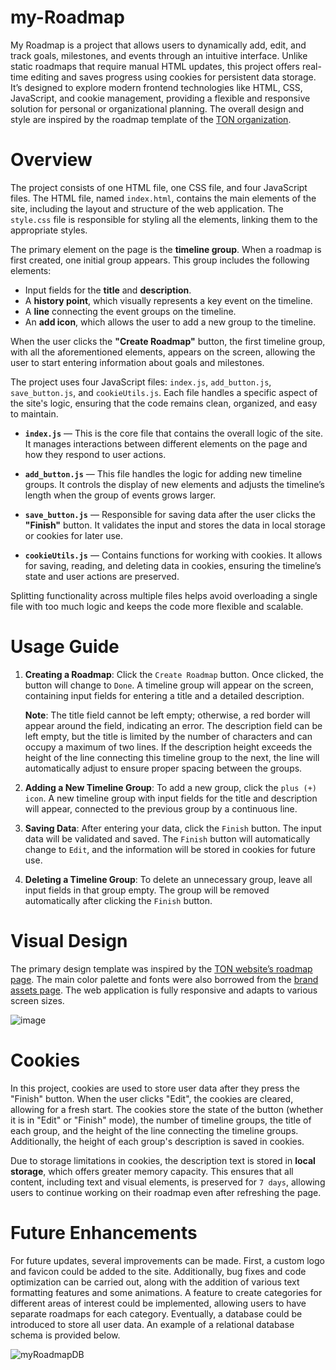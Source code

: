 # my-Roadmap

My Roadmap is a project that allows users to dynamically add, edit, and track goals, milestones, and events through an intuitive interface. Unlike static roadmaps that require manual HTML updates, this project offers real-time editing and saves progress using cookies for persistent data storage. It’s designed to explore modern frontend technologies like HTML, CSS, JavaScript, and cookie management, providing a flexible and responsive solution for personal or organizational planning. The overall design and style are inspired by the roadmap template of the [TON organization](https://ton.org/en).

# Overview
The project consists of one HTML file, one CSS file, and four JavaScript files. The HTML file, named `index.html`, contains the main elements of the site, including the layout and structure of the web application. The `style.css` file is responsible for styling all the elements, linking them to the appropriate styles.

The primary element on the page is the **timeline group**. When a roadmap is first created, one initial group appears. This group includes the following elements:

- Input fields for the **title** and **description**.
- A **history point**, which visually represents a key event on the timeline.
- A **line** connecting the event groups on the timeline.
- An **add icon**, which allows the user to add a new group to the timeline.

When the user clicks the **"Create Roadmap"** button, the first timeline group, with all the aforementioned elements, appears on the screen, allowing the user to start entering information about goals and milestones.

The project uses four JavaScript files: `index.js`, `add_button.js`, `save_button.js`, and `cookieUtils.js`. Each file handles a specific aspect of the site's logic, ensuring that the code remains clean, organized, and easy to maintain.

- **`index.js`** — This is the core file that contains the overall logic of the site. It manages interactions between different elements on the page and how they respond to user actions.

- **`add_button.js`** — This file handles the logic for adding new timeline groups. It controls the display of new elements and adjusts the timeline’s length when the group of events grows larger.

- **`save_button.js`** — Responsible for saving data after the user clicks the **"Finish"** button. It validates the input and stores the data in local storage or cookies for later use.

- **`cookieUtils.js`** — Contains functions for working with cookies. It allows for saving, reading, and deleting data in cookies, ensuring the timeline’s state and user actions are preserved.

Splitting functionality across multiple files helps avoid overloading a single file with too much logic and keeps the code more flexible and scalable.

# Usage Guide
1. **Creating a Roadmap**: 
   Click the `Create Roadmap` button. Once clicked, the button will change to `Done`. A timeline group will appear on the screen, containing input fields for entering a title and a detailed description.

   **Note**: The title field cannot be left empty; otherwise, a red border will appear around the field, indicating an error. The description field can be left empty, but the title is limited by the number of characters and can occupy a maximum of two lines. If the description height exceeds the height of the line connecting this timeline group to the next, the line will automatically adjust to ensure proper spacing between the groups.

3. **Adding a New Timeline Group**: 
   To add a new group, click the `plus (+) icon`. A new timeline group with input fields for the title and description will appear, connected to the previous group by a continuous line.

4. **Saving Data**: 
   After entering your data, click the `Finish` button. The input data will be validated and saved. The `Finish` button will automatically change to `Edit`, and the information will be stored in cookies for future use.

5. **Deleting a Timeline Group**: 
   To delete an unnecessary group, leave all input fields in that group empty. The group will be removed automatically after clicking the `Finish` button.

# Visual Design
The primary design template was inspired by the [TON website’s roadmap page](https://ton.org/en/roadmap). The main color palette and fonts were also borrowed from the [brand assets page](https://ton.org/en/brand-assets). The web application is fully responsive and adapts to various screen sizes. 

![image](https://github.com/user-attachments/assets/bfc8ff14-c0de-4790-9e4e-b5b377186815)

# Cookies
In this project, cookies are used to store user data after they press the "Finish" button. When the user clicks "Edit", the cookies are cleared, allowing for a fresh start. The cookies store the state of the button (whether it is in "Edit" or "Finish" mode), the number of timeline groups, the title of each group, and the height of the line connecting the timeline groups. Additionally, the height of each group's description is saved in cookies.

Due to storage limitations in cookies, the description text is stored in **local storage**, which offers greater memory capacity. This ensures that all content, including text and visual elements, is preserved for `7 days`, allowing users to continue working on their roadmap even after refreshing the page.

# Future Enhancements
For future updates, several improvements can be made. First, a custom logo and favicon could be added to the site. Additionally, bug fixes and code optimization can be carried out, along with the addition of various text formatting features and some animations. A feature to create categories for different areas of interest could be implemented, allowing users to have separate roadmaps for each category. Eventually, a database could be introduced to store all user data. An example of a relational database schema is provided below.

![myRoadmapDB](https://github.com/user-attachments/assets/564d7f8b-40bd-4446-9ebe-dea22e8eaece)


